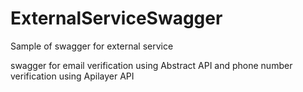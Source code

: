 # ExternalServiceSwagger
Sample of swagger for external service

swagger for email verification using Abstract API and phone number verification using Apilayer API
